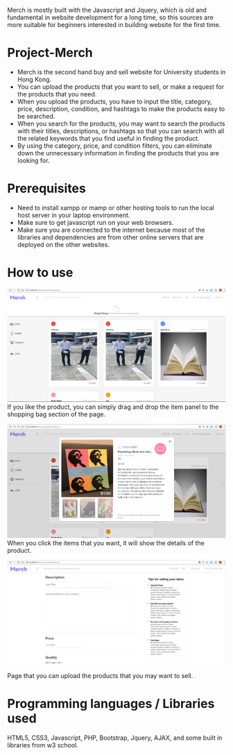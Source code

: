 Merch is mostly built with the Javascript and Jquery, which is old and fundamental in website development for a long time, so this sources are more suitable for beginners interested in building website for the first time.

# Project-Merch
* Merch is the second hand buy and sell website for University students in Hong Kong.
* You can upload the products that you want to sell, or make a request for the products that you need.
* When you upload the products, you have to input the title, category, price, description, condition, and hashtags to make the products easy to be searched.
* When you search for the products, you may want to search the products with their titles, descriptions, or hashtags so that you can search with all the related keywords that you find useful in finding the product.
* By using the category, price, and condition filters, you can eliminate down the unnecessary information in finding the products that you are looking for.

# Prerequisites
* Need to install xampp or mamp or other hosting tools to run the local host server in your laptop environment.
* Make sure to get javascript run on your web browsers.
* Make sure you are connected to the internet because most of the libraries and dependencies are from other online servers that are deployed on the other websites.

# How to use
![loggedin](https://github.com/choijaewon959/Project-Merch/blob/master/Merch/screenshots/loggedinpage.PNG)
If you like the product, you can simply drag and drop the item panel to the shopping bag section of the page.

![clicked](https://github.com/choijaewon959/Project-Merch/blob/master/Merch/screenshots/loggedin_clicked.PNG)
When you click the items that you want, it will show the details of the product.

![sellpage](https://github.com/choijaewon959/Project-Merch/blob/master/Merch/screenshots/sellpage.PNG)
Page that you can upload the products that you may want to sell.

# Programming languages / Libraries used
HTML5, CSS3, Javascript, PHP, Bootstrap, Jquery, AJAX, and some built in libraries from w3 school.
